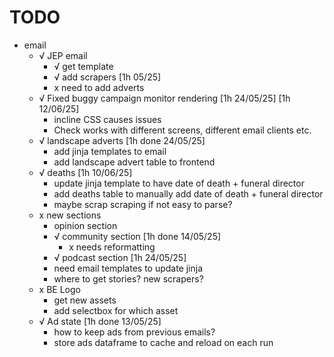 # TODO
- email
    - √ JEP email
        - √ get template
        - √ add scrapers [1h 05/25]
        - x need to add adverts
    - √ Fixed buggy campaign monitor rendering [1h 24/05/25] [1h 12/06/25]
        - incline CSS causes issues
        - Check works with different screens, different email clients etc.
    - √ landscape adverts [1h done 24/05/25]
        - add jinja templates to email
        - add landscape advert table to frontend
    - √ deaths [1h 10/06/25]
        - update jinja template to have date of death + funeral director
        - add deaths table to manually add date of death + funeral director
        - maybe scrap scraping if not easy to parse?
    - x new sections
        - opinion section
        - √ community section [1h done 14/05/25]
            - x needs reformatting
        - √ podcast section [1h 24/05/25]
        - need email templates to update jinja
        - where to get stories? new scrapers?
    - x BE Logo
        - get new assets
        - add selectbox for which asset 
    - √ Ad state [1h done 13/05/25]
        - how to keep ads from previous emails?
        - store ads dataframe to cache and reload on each run